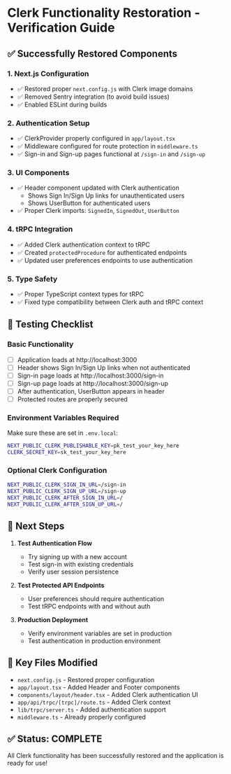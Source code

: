 # Clerk Functionality Restoration - Verification Guide

## ✅ Successfully Restored Components

### 1. **Next.js Configuration**

- ✅ Restored proper `next.config.js` with Clerk image domains
- ✅ Removed Sentry integration (to avoid build issues)
- ✅ Enabled ESLint during builds

### 2. **Authentication Setup**

- ✅ ClerkProvider properly configured in `app/layout.tsx`
- ✅ Middleware configured for route protection in `middleware.ts`
- ✅ Sign-in and Sign-up pages functional at `/sign-in` and `/sign-up`

### 3. **UI Components**

- ✅ Header component updated with Clerk authentication
  - Shows Sign In/Sign Up links for unauthenticated users
  - Shows UserButton for authenticated users
- ✅ Proper Clerk imports: `SignedIn`, `SignedOut`, `UserButton`

### 4. **tRPC Integration**

- ✅ Added Clerk authentication context to tRPC
- ✅ Created `protectedProcedure` for authenticated endpoints
- ✅ Updated user preferences endpoints to use authentication

### 5. **Type Safety**

- ✅ Proper TypeScript context types for tRPC
- ✅ Fixed type compatibility between Clerk auth and tRPC context

## 🧪 Testing Checklist

### Basic Functionality

- [ ] Application loads at http://localhost:3000
- [ ] Header shows Sign In/Sign Up links when not authenticated
- [ ] Sign-in page loads at http://localhost:3000/sign-in
- [ ] Sign-up page loads at http://localhost:3000/sign-up
- [ ] After authentication, UserButton appears in header
- [ ] Protected routes are properly secured

### Environment Variables Required

Make sure these are set in `.env.local`:

```bash
NEXT_PUBLIC_CLERK_PUBLISHABLE_KEY=pk_test_your_key_here
CLERK_SECRET_KEY=sk_test_your_key_here
```

### Optional Clerk Configuration

```bash
NEXT_PUBLIC_CLERK_SIGN_IN_URL=/sign-in
NEXT_PUBLIC_CLERK_SIGN_UP_URL=/sign-up
NEXT_PUBLIC_CLERK_AFTER_SIGN_IN_URL=/
NEXT_PUBLIC_CLERK_AFTER_SIGN_UP_URL=/
```

## 🚀 Next Steps

1. **Test Authentication Flow**

   - Try signing up with a new account
   - Test sign-in with existing credentials
   - Verify user session persistence

2. **Test Protected API Endpoints**

   - User preferences should require authentication
   - Test tRPC endpoints with and without auth

3. **Production Deployment**
   - Verify environment variables are set in production
   - Test authentication in production environment

## 📁 Key Files Modified

- `next.config.js` - Restored proper configuration
- `app/layout.tsx` - Added Header and Footer components
- `components/layout/header.tsx` - Added Clerk authentication UI
- `app/api/trpc/[trpc]/route.ts` - Added Clerk context
- `lib/trpc/server.ts` - Added authentication support
- `middleware.ts` - Already properly configured

## ✅ Status: COMPLETE

All Clerk functionality has been successfully restored and the application is ready for use!
